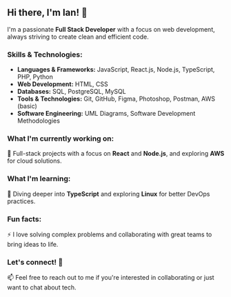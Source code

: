 ## Hi there, I'm Ian! 👋

I'm a passionate **Full Stack Developer** with a focus on web development, always striving to create clean and efficient code.

### Skills & Technologies:
- **Languages & Frameworks:** JavaScript, React.js, Node.js, TypeScript, PHP, Python
- **Web Development:** HTML, CSS
- **Databases:** SQL, PostgreSQL, MySQL
- **Tools & Technologies:** Git, GitHub, Figma, Photoshop, Postman, AWS (basic)
- **Software Engineering:** UML Diagrams, Software Development Methodologies

### What I'm currently working on:
🔭 Full-stack projects with a focus on **React** and **Node.js**, and exploring **AWS** for cloud solutions.

### What I'm learning:
🌱 Diving deeper into **TypeScript** and exploring **Linux** for better DevOps practices.

### Fun facts:
⚡ I love solving complex problems and collaborating with great teams to bring ideas to life.

### Let's connect! 💬
📫 Feel free to reach out to me if you're interested in collaborating or just want to chat about tech.
